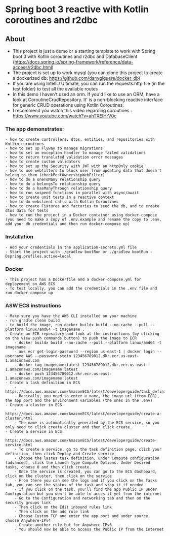 # Spring boot 3 reactive with Kotlin coroutines and r2dbc

## About
- This project is just a demo or a starting template to work with Spring boot 3 with Kotlin coroutines and r2dbc and DatabaseClient (https://docs.spring.io/spring-framework/reference/data-access/r2dbc.html)
- The project is set up to work mysql (you can clone this project to create a dockerized db: https://github.com/danygiguere/docker_db)
- If you are using IntelliJ Ultimate, you can run the requests.http file (in the test folder) to test all the available routes
- In this demo I haven't used an orm. If you'd like to use an ORM, have a look at CoroutineCrudRepository. It' is a non-blocking reactive interface for generic CRUD operations using Kotlin Coroutines.
- I recommend you watch this video regarding coroutines : https://www.youtube.com/watch?v=ahTXElHrV0c

### The app demonstrates:
    - how to create controllers, dtos, entities, and repositories with Kotlin coroutines
    - how to set up Flyway to manage migrations
    - how to set an exception handler to manage failed validations
    - how to return translated validation error messages
    - how to create custom validators
    - how to set up the Security with JWT with an httpOnly cookie
    - how to use webfilters to block user from updating data that doesn't belong to them (checkPostOwnershipWebFilter)
    - how to do a oneToMany relationship query
    - how to do a belongsTo relationship query
    - how to do a hasManyThrough relationship query
    - how to run suspend functions in parallel with async/await
    - how to create unit tests in a reactive context
    - how to do webclient calls with Kotlin Coroutines
    - how to create Fixtures and factories to seed the db, and to create dtos data for tests
    - how to run the project in a Docker container using docker-compose (you need to make a copy of .env.example and rename the copy to .env, add your db credentials and then run docker-compose up)

### Installation
    - Add your credentials in the application-secrets.yml file
    - Start the project with ./gradlew bootRun or ./gradlew bootRun -Dspring.profiles.active=local

### Docker
    - This project has a Dockerfile and a docker-compose.yml for deployement on AWS ECS
    - To test locally, you can add the credentials in the .env file and run docker-compose up

### ASW ECS instructions
    - Make sure you have the AWS CLI installed on your machine
    - run gradle clean build
    - to build the image, run docker buildx build --no-cache --pull --platform linux/amd64 -t imagename . 
    - Create an ECR repository and look at the instructions (by clicking on the view push commands button) to push the image to ECR 
        - docker buildx build --no-cache --pull --platform linux/amd64 -t imagename . 
        - aws ecr get-login-password --region us-east-1 | docker login --username AWS --password-stdin 123456789012.dkr.ecr.us-east-1.amazonaws.com
        - docker tag imagename:latest 123456789012.dkr.ecr.us-east-1.amazonaws.com/imagename:latest
        - docker push 123456789012.dkr.ecr.us-east-1.amazonaws.com/imagename:latest
    - Create a task definition in ECS
        - https://docs.aws.amazon.com/AmazonECS/latest/developerguide/task_definitions.html
        - Basically, you need to enter a name, the image url (from ECR), the app port and the Environment variables (the ones in the .env)
    - Create a cluster in ECS
        - https://docs.aws.amazon.com/AmazonECS/latest/developerguide/create-a-cluster.html
        - The name is automatically generated by the ECS service, so you only need to click create cluster and then click create.
    - Create a service in ECS
        - https://docs.aws.amazon.com/AmazonECS/latest/developerguide/create-service.html
        - To create a service, go to the task definition page, click your definition, then click Deploy and Create service
        - Choose the lastes task definition, under Compute configuration (advanced), click the Launch type Compute Options. Under Desired tasks, choose 0 and then click create.
        - Once the service is created, you can go to the ECS dashboard, click on the cluster, then click on the service
        - From there you can see the logs and if you click on the Tasks tab, you can see the status of the task and stop it if needed
        - If you click on the task, you'll find the app Public IP under Configuration but you won't be able to acces it yet from the internet
        - Go to the Configuration and networking tab and then on the security groups link
        - Then click on the Edit inbound rules link
        - Then click on the add rule link
        - Choose Custom TCP and enter the app port and under source, choose Anywhere-IPv4
        - Create another rule but for Anywhere-IPv6
        - You should now be able to access the Public IP from the internet